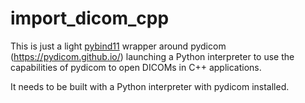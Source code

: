 # import_dicom_cpp

This is just a light [pybind11](https://github.com/pybind/pybind11) wrapper around pydicom (https://pydicom.github.io/) launching a Python interpreter to use the capabilities of pydicom to open DICOMs in C++ applications.

It needs to be built with a Python interpreter with pydicom installed.
